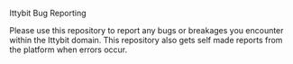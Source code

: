 Ittybit Bug Reporting

Please use this repository to report any bugs or breakages you encounter within the Ittybit domain. This repository also gets self made reports from the platform when errors occur.
